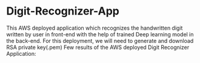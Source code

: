 # Digit-Recognizer-App
This AWS deployed application which recognizes the handwritten digit written by user in front-end with the help of trained Deep learning model in the back-end.
For this deployment, we will need to generate and download RSA private key(.pem) 
Few results of the AWS deployed Digit Recognizer Application:

